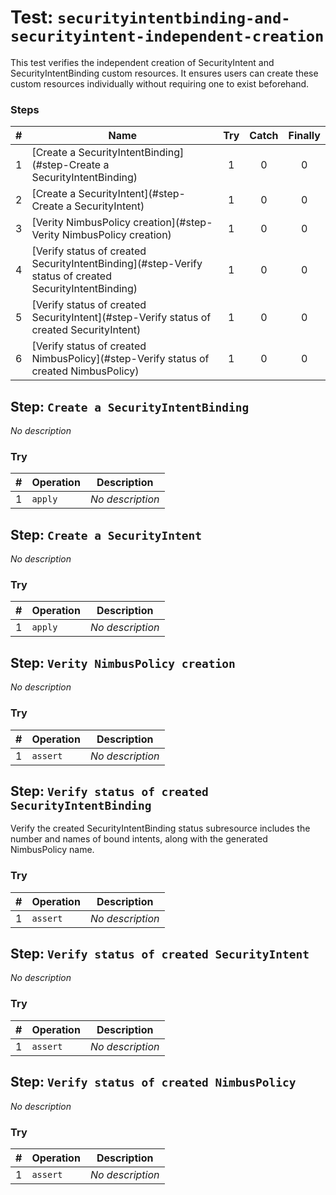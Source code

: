 # Test: `securityintentbinding-and-securityintent-independent-creation`

This test verifies the independent creation of SecurityIntent and SecurityIntentBinding custom resources. It ensures users can create these custom resources individually without requiring one to exist beforehand.


### Steps

| # | Name | Try | Catch | Finally |
|:-:|---|:-:|:-:|:-:|
| 1 | [Create a SecurityIntentBinding](#step-Create a SecurityIntentBinding) | 1 | 0 | 0 |
| 2 | [Create a SecurityIntent](#step-Create a SecurityIntent) | 1 | 0 | 0 |
| 3 | [Verity NimbusPolicy creation](#step-Verity NimbusPolicy creation) | 1 | 0 | 0 |
| 4 | [Verify status of created SecurityIntentBinding](#step-Verify status of created SecurityIntentBinding) | 1 | 0 | 0 |
| 5 | [Verify status of created SecurityIntent](#step-Verify status of created SecurityIntent) | 1 | 0 | 0 |
| 6 | [Verify status of created NimbusPolicy](#step-Verify status of created NimbusPolicy) | 1 | 0 | 0 |

## Step: `Create a SecurityIntentBinding`

*No description*

### Try

| # | Operation | Description |
|:-:|---|---|
| 1 | `apply` | *No description* |

## Step: `Create a SecurityIntent`

*No description*

### Try

| # | Operation | Description |
|:-:|---|---|
| 1 | `apply` | *No description* |

## Step: `Verity NimbusPolicy creation`

*No description*

### Try

| # | Operation | Description |
|:-:|---|---|
| 1 | `assert` | *No description* |

## Step: `Verify status of created SecurityIntentBinding`

Verify the created SecurityIntentBinding status subresource includes the number and names of bound intents,  along with the generated NimbusPolicy name.


### Try

| # | Operation | Description |
|:-:|---|---|
| 1 | `assert` | *No description* |

## Step: `Verify status of created SecurityIntent`

*No description*

### Try

| # | Operation | Description |
|:-:|---|---|
| 1 | `assert` | *No description* |

## Step: `Verify status of created NimbusPolicy`

*No description*

### Try

| # | Operation | Description |
|:-:|---|---|
| 1 | `assert` | *No description* |
